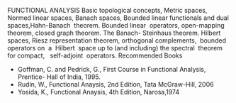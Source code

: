 ---
---
FUNCTIONAL ANALYSIS
Basic topological concepts, Metric spaces, Normed linear spaces, Banach spaces,
Bounded linear functionals and dual spaces,Hahn-Banach  theorem. Bounded
linear  operators, open-mapping theorem, closed graph theorem. The Banach-
Steinhaus theorem. Hilbert spaces, Riesz representation theorem, orthogonal
complements,  bounded operators on  a  Hilbert  space up to (and including) the
spectral  theorem  for compact,   self-adjoint  operators.
Recommended Books

* Goffman, C. and Pedrick, G., First Course in Functional Analysis, Prentice-
  Hall of India, 1995.
* Rudin, W., Functional Anaysis, 2nd Edition, Tata McGraw-Hill, 2006
* Yosida, K., Functional Anaysis, 4th Edition, Narosa,1974

